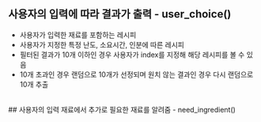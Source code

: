## 사용자의 입력에 따라 결과가 출력 - user_choice() <br>
- 사용자가 입력한 재료를 포함하는 레시피<br>
- 사용자가 지정한 특정 난도, 소요시간, 인분에 따른 레시피<br>
- 필터된 결과가 10개 이하인 경우 사용자가 index를 지정해 해당 레시피를 볼 수 있음 <br>
- 10개 초과인 경우 랜덤으로 10개가 선정되며 원치 않는 결과인 경우 다시 랜덤으로 10개 추출 <br>
<br>
## 사용자의 입력 재료에서 추가로 필요한 재료를 알려줌 - need_ingredient()
